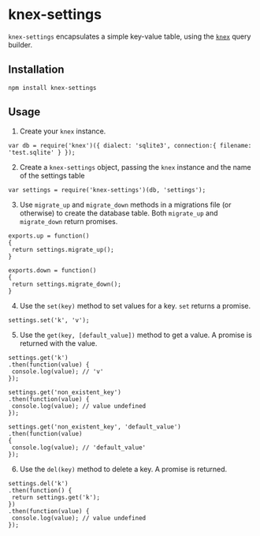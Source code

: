 # knex-settings

`knex-settings` encapsulates a simple key-value table, using the [`knex`](http://knexjs.org) query builder.

## Installation

```
npm install knex-settings
```

## Usage

1. Create your `knex` instance.

 ```
var db = require('knex')({ dialect: 'sqlite3', connection:{ filename: 'test.sqlite' } });
```

2. Create a `knex-settings` object, passing the `knex` instance and the name of the settings table

 ```
var settings = require('knex-settings')(db, 'settings');
```

3. Use `migrate_up` and `migrate_down` methods in a migrations file (or otherwise) to create the database table. Both `migrate_up` and `migrate_down` return promises.

 ```
exports.up = function()
{
  return settings.migrate_up();
}

exports.down = function()
{
  return settings.migrate_down();
}
```

4. Use the `set(key)` method to set values for a key. `set` returns a promise.

 ```
settings.set('k', 'v');
```

5. Use the `get(key, [default_value])` method to get a value. A promise is returned with the value.

 ```
settings.get('k')
.then(function(value) {
  console.log(value); // 'v'
});

settings.get('non_existent_key')
.then(function(value) {
  console.log(value); // value undefined
});

settings.get('non_existent_key', 'default_value')
.then(function(value)
{
  console.log(value); // 'default_value'
});

```

6. Use the `del(key)` method to delete a key. A promise is returned.

 ```
settings.del('k')
.then(function() {
  return settings.get('k');
})
.then(function(value) {
  console.log(value); // value undefined
});
```

